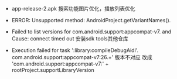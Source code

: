 - app-release-2.apk  搜索功能图片优化，播放列表优化

- ERROR: Unsupported method: AndroidProject.getVariantNames().
- Failed to list versions for com.android.support:appcompat-v7. and Cause: connect timed out 安装sdk tools其他仓库
- Execution failed for task ':library:compileDebugAidl'.  com.android.support:appcompat-v7:26.+' 版本不对应 改成  'com.android.support:appcompat-v7:' + rootProject.supportLibraryVersion